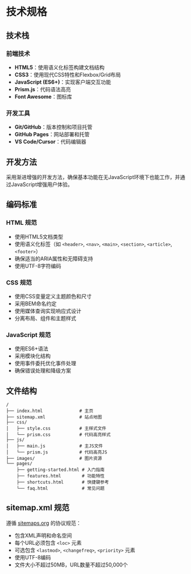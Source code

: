 # 技术规格

## 技术栈

### 前端技术

- **HTML5**：使用语义化标签构建文档结构
- **CSS3**：使用现代CSS特性和Flexbox/Grid布局
- **JavaScript (ES6+)**：实现客户端交互功能
- **Prism.js**：代码语法高亮
- **Font Awesome**：图标库

### 开发工具

- **Git/GitHub**：版本控制和项目托管
- **GitHub Pages**：网站部署和托管
- **VS Code/Cursor**：代码编辑器

## 开发方法

采用渐进增强的开发方法，确保基本功能在无JavaScript环境下也能工作，并通过JavaScript增强用户体验。

## 编码标准

### HTML 规范

- 使用HTML5文档类型
- 使用语义化标签（如 `<header>`, `<nav>`, `<main>`, `<section>`, `<article>`, `<footer>`）
- 确保适当的ARIA属性和无障碍支持
- 使用UTF-8字符编码

### CSS 规范

- 使用CSS变量定义主题颜色和尺寸
- 采用BEM命名约定
- 使用媒体查询实现响应式设计
- 分离布局、组件和主题样式

### JavaScript 规范

- 使用ES6+语法
- 采用模块化结构
- 使用事件委托优化事件处理
- 确保错误处理和降级方案

## 文件结构

```
/
├── index.html              # 主页
├── sitemap.xml             # 站点地图
├── css/
│   ├── style.css           # 主样式文件
│   └── prism.css           # 代码高亮样式
├── js/
│   ├── main.js             # 主JS文件
│   └── prism.js            # 代码高亮JS
├── images/                 # 图片资源
└── pages/
    ├── getting-started.html # 入门指南
    ├── features.html        # 功能特性
    ├── shortcuts.html       # 快捷键参考
    └── faq.html             # 常见问题
```

## sitemap.xml 规范

遵循 [sitemaps.org](https://www.sitemaps.org/protocol.html) 的协议规范：

- 包含XML声明和命名空间
- 每个URL必须包含 `<loc>` 元素
- 可选包含 `<lastmod>`, `<changefreq>`, `<priority>` 元素
- 使用UTF-8编码
- 文件大小不超过50MB，URL数量不超过50,000个 